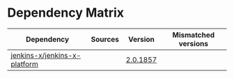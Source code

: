 # Dependency Matrix

Dependency | Sources | Version | Mismatched versions
---------- | ------- | ------- | -------------------
[jenkins-x/jenkins-x-platform](https://github.com/jenkins-x/jenkins-x-platform) |  | [2.0.1857](https://github.com/jenkins-x/jenkins-x-platform/releases/tag/v2.0.1857) | 
